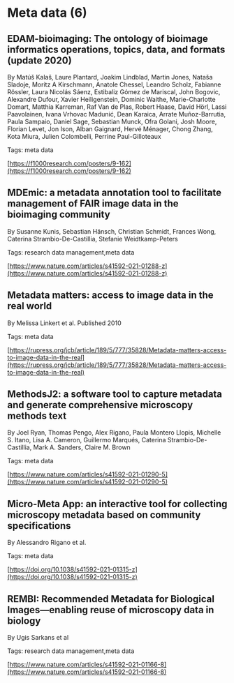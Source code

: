 # Meta data (6)
## EDAM-bioimaging: The ontology of bioimage informatics operations, topics, data, and formats (update 2020)
By Matúš Kalaš, Laure Plantard, Joakim Lindblad, Martin Jones, Nataša Sladoje, Moritz A Kirschmann, Anatole Chessel, Leandro Scholz, Fabianne Rössler, Laura Nicolás Sáenz, Estibaliz Gómez de Mariscal, John Bogovic, Alexandre Dufour, Xavier Heiligenstein, Dominic Waithe, Marie-Charlotte Domart, Matthia Karreman, Raf Van de Plas, Robert Haase, David Hörl, Lassi Paavolainen, Ivana Vrhovac Madunić, Dean Karaica, Arrate Muñoz-Barrutia, Paula Sampaio, Daniel Sage, Sebastian Munck, Ofra Golani, Josh Moore, Florian Levet, Jon Ison, Alban Gaignard, Hervé Ménager, Chong Zhang, Kota Miura, Julien Colombelli, Perrine Paul-Gilloteaux



Tags: meta data

[https://f1000research.com/posters/9-162](https://f1000research.com/posters/9-162)

## MDEmic: a metadata annotation tool to facilitate management of FAIR image data in the bioimaging community
By Susanne Kunis, Sebastian Hänsch, Christian Schmidt, Frances Wong, Caterina Strambio-De-Castillia, Stefanie Weidtkamp-Peters



Tags: research data management,meta data

[https://www.nature.com/articles/s41592-021-01288-z](https://www.nature.com/articles/s41592-021-01288-z)

## Metadata matters: access to image data in the real world
By Melissa Linkert et al.
Published 2010


Tags: meta data

[https://rupress.org/jcb/article/189/5/777/35828/Metadata-matters-access-to-image-data-in-the-real](https://rupress.org/jcb/article/189/5/777/35828/Metadata-matters-access-to-image-data-in-the-real)

## MethodsJ2: a software tool to capture metadata and generate comprehensive microscopy methods text
By Joel Ryan, Thomas Pengo, Alex Rigano, Paula Montero Llopis, Michelle S. Itano, Lisa A. Cameron, Guillermo Marqués, Caterina Strambio-De-Castillia, Mark A. Sanders, Claire M. Brown



Tags: meta data

[https://www.nature.com/articles/s41592-021-01290-5](https://www.nature.com/articles/s41592-021-01290-5)

## Micro-Meta App: an interactive tool for collecting microscopy metadata based on community specifications
By Alessandro Rigano et al.



Tags: meta data

[https://doi.org/10.1038/s41592-021-01315-z](https://doi.org/10.1038/s41592-021-01315-z)

## REMBI: Recommended Metadata for Biological Images—enabling reuse of microscopy data in biology
By Ugis Sarkans et al



Tags: research data management,meta data

[https://www.nature.com/articles/s41592-021-01166-8](https://www.nature.com/articles/s41592-021-01166-8)

